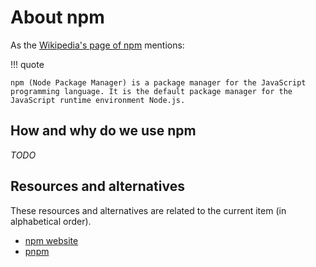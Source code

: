 # About npm

As the [Wikipedia's page of npm](<https://en.wikipedia.org/wiki/Npm_(software)>) mentions:

!!! quote

    npm (Node Package Manager) is a package manager for the JavaScript programming language. It is the default package manager for the JavaScript runtime environment Node.js.

## How and why do we use npm

_TODO_

## Resources and alternatives

These resources and alternatives are related to the current item (in alphabetical order).

- [npm website](https://www.npmjs.com/)
- [pnpm](https://pnpm.io/)

